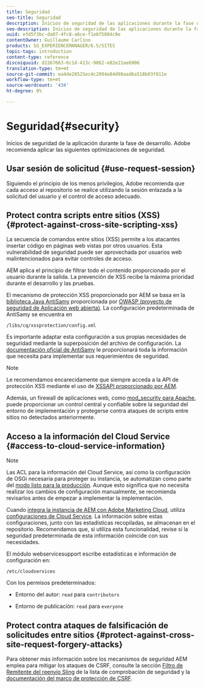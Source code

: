 ```yaml
---
title: Seguridad
seo-title: Seguridad
description: Inicios de seguridad de las aplicaciones durante la fase de desarrollo
seo-description: Inicios de seguridad de las aplicaciones durante la fase de desarrollo
uuid: efd5f3bc-da07-4fc8-a6ce-f1e6f5084c9e
contentOwner: Guillaume Carlino
products: SG_EXPERIENCEMANAGER/6.5/SITES
topic-tags: introduction
content-type: reference
discoiquuid: d2267663-6c1d-413c-9862-e82e21ae6906
translation-type: tm+mt
source-git-commit: ea4de28525ec4c2094e84d98aad6a518b03f011e
workflow-type: tm+mt
source-wordcount: '434'
ht-degree: 0%

---
```



# Seguridad{#security}

Inicios de seguridad de la aplicación durante la fase de desarrollo. Adobe recomienda aplicar las siguientes optimizaciones de seguridad.

## Usar sesión de solicitud {#use-request-session}

Siguiendo el principio de los menos privilegios, Adobe recomienda que cada acceso al repositorio se realice utilizando la sesión enlazada a la solicitud del usuario y el control de acceso adecuado.

## Protect contra scripts entre sitios (XSS) {#protect-against-cross-site-scripting-xss}

La secuencia de comandos entre sitios (XSS) permite a los atacantes insertar código en páginas web vistas por otros usuarios. Esta vulnerabilidad de seguridad puede ser aprovechada por usuarios web malintencionados para evitar controles de acceso.

AEM aplica el principio de filtrar todo el contenido proporcionado por el usuario durante la salida. La prevención de XSS recibe la máxima prioridad durante el desarrollo y las pruebas.

El mecanismo de protección XSS proporcionado por AEM se basa en la [biblioteca Java AntiSamy](https://www.owasp.org/index.php/Category:OWASP_AntiSamy_Project) proporcionada por [OWASP (proyecto de seguridad de Aplicación web abierta)](https://www.owasp.org/). La configuración predeterminada de AntiSamy se encuentra en

`/libs/cq/xssprotection/config.xml`

Es importante adaptar esta configuración a sus propias necesidades de seguridad mediante la superposición del archivo de configuración. La [documentación oficial de AntiSamy](https://www.owasp.org/index.php/Category:OWASP_AntiSamy_Project) le proporcionará toda la información que necesita para implementar sus requerimientos de seguridad.

>[!NOTE]
>
>Le recomendamos encarecidamente que siempre acceda a la API de protección XSS mediante el uso de [XSSAPI proporcionado por AEM](https://helpx.adobe.com/experience-manager/6-5/sites/developing/using/reference-materials/javadoc/com/adobe/granite/xss/XSSAPI.html).

Además, un firewall de aplicaciones web, como [mod_security para Apache](https://www.modsecurity.org), puede proporcionar un control central y confiable sobre la seguridad del entorno de implementación y protegerse contra ataques de scripts entre sitios no detectados anteriormente.

## Acceso a la información del Cloud Service {#access-to-cloud-service-information}

>[!NOTE]
>
>Las ACL para la información del Cloud Service, así como la configuración de OSGi necesaria para proteger su instancia, se automatizan como parte del [modo listo para la producción](/help/sites-administering/production-ready.md). Aunque esto significa que no necesita realizar los cambios de configuración manualmente, se recomienda revisarlos antes de empezar a implementar la implementación.

Cuando [integra la instancia de AEM con Adobe Marketing Cloud](/help/sites-administering/marketing-cloud.md), utiliza [configuraciones de Cloud Service](/help/sites-developing/extending-cloud-config.md). La información sobre estas configuraciones, junto con las estadísticas recopiladas, se almacenan en el repositorio. Recomendamos que, si utiliza esta funcionalidad, revise si la seguridad predeterminada de esta información coincide con sus necesidades.

El módulo webservicesupport escribe estadísticas e información de configuración en:

`/etc/cloudservices`

Con los permisos predeterminados:

* Entorno del autor: `read` para `contributors`

* Entorno de publicación: `read` para `everyone`

## Protect contra ataques de falsificación de solicitudes entre sitios {#protect-against-cross-site-request-forgery-attacks}

Para obtener más información sobre los mecanismos de seguridad AEM emplea para mitigar los ataques de CSRF, consulte la sección [Filtro de Remitente del reenvío Sling](/help/sites-administering/security-checklist.md#protect-against-cross-site-request-forgery) de la lista de comprobación de seguridad y la [documentación del marco de protección de CSRF](/help/sites-developing/csrf-protection.md).